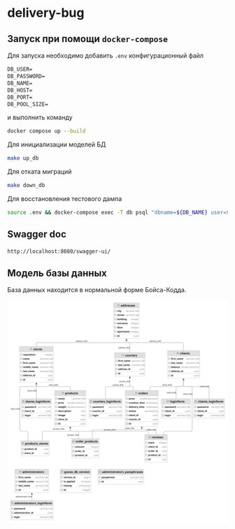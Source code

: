# delivery-bug

## Запуск при помощи `docker-compose` 



Для запуска необходимо добавить `.env` конфигурационный файл 

```.env
DB_USER=
DB_PASSWORD=
DB_NAME=
DB_HOST=
DB_PORT=
DB_POOL_SIZE=
```

и выполнить команду

```bash
docker compose up --build
```

Для инициализации моделей БД 
```bash
make up_db
```

Для отката миграций
```bash
make down_db
```

Для восстановления тестового дампа
```bash
source .env && docker-compose exec -T db psql "dbname=${DB_NAME} user=${DB_USER} password=${DB_PASSWORD}" <backend/migrations/down.sql && docker-compose exec -T db psql "dbname=${DB_NAME} user=${DB_USER} password=${DB_PASSWORD}" <backend/migrations/dumps/sample.sql
```

## Swagger doc

`http://localhost:8080/swagger-ui/`


## Модель базы данных

База данных находится в нормальной форме Бойса-Кодда.

![db-diagram](/blob/db-diagram.png)
